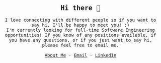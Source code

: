 <!--### Hi there 👋

<!--
**souravmondaldev/souravmondaldev** is a ✨ _special_ ✨ repository because its `README.md` (this file) appears on your GitHub profile.-->
 <!-- ### Hi there 👋 -->

<p align="center">
  <h2 align="center"><samp>Hi there 👋</samp></h2>
</p>

<p align="center">
  <samp>
    I love connecting with different people so if you want to say hi, I'll
    be happy to meet you! :)
    <br />
    I'm currently looking for full-time Software Engineering opportunities! If you know of any positions available, if you have any questions, or if you just want to say hi, please feel free to email me.
    <!-- <a href="https://souravmondaldev.me">souravmondaldev.me</a> -->
    <br />
    <br />
    <a href="https://souravmondaldev.me/">About Me</a>
    ·
    <a href="mailto:souravmondal0341@gmail.com">Email</a>
    ·
    <a href="https://linkedin.com/in/souravmondaldev/">LinkedIn</a>
  </samp>
</p>

<!--
### Hi there 👋, I am Sourav Mondal

- 🔭 I’m currently working on ***Software Engineering.***
- 🌱 I’m currently learning ***Computer Science And Engineering***
- 👯 I’m looking to collaborate on bulding communities, building startup and software engineering projects 😉
- 💬 Ask me about Software Engineering, Career, Data Structure and Algorithms, Projects etc.
- 📫 How to reach me: [souravmondal0341@gmail.com](mailto:souravmondal0341@gmail.com)
- 😄 Pronouns: He/him
- ⚡ Fun fact: I am crazy about **O(1)** and my **comments can lie but code never**

***Developer Portfolio:***
[souravmondaldev.me](https://souravmondaldev.me)

***Social Media Handles:***
[Twitter](https://twitter.com/souravmondaldev) • [LinkedIn](https://www.linkedin.com/in/souravmondaldev/) • [Facebook](https://facebook.com/souravmondaldev)
• [Instagram](https://instagram.com/souravmondaldev)  

***Competetive Handles:***
[Codechef](https://www.codechef.com/users/sourav_mondal) • [Codeforces](https://codeforces.com/profile/souravmondal)  • [Atcoder](https://atcoder.jp/users/souravmondal)  • [Hackerearth](https://www.hackerearth.com/@souravmondaldev) • [Leetcode](https://leetcode.com/souravmondaldev/)

-->
